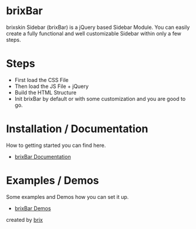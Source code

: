 # brixBar

brixskin Sidebar (brixBar) is a jQuery based Sidebar Module. You can easily create a fully functional and well customizable Sidebar within only a few steps.

# Steps
  - First load the CSS File
  - Then load the JS File + jQuery
  - Build the HTML Structure
  - Init brixBar by default or with some customization and you are good to go.

# Installation / Documentation
How to getting started you can find here.
 - [brixBar Documentation](http://brixskin.de/sidebar/docs/)

# Examples / Demos
Some examples and Demos how you can set it up.
 - [brixBar Demos](http://brixskin.de/sidebar/demos/)

created by [brix](http://brixskin.de/)

